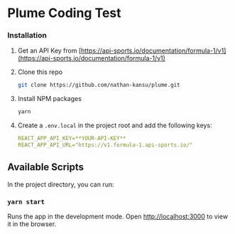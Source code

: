 # Plume Coding Test

### Installation

1. Get an API Key from [https://api-sports.io/documentation/formula-1/v1](https://api-sports.io/documentation/formula-1/v1)

2. Clone this repo
   ```sh
   git clone https://github.com/nathan-kansu/plume.git
   ```
3. Install NPM packages
   ```sh
   yarn
   ```
4. Create a `.env.local` in the project root and add the following keys:
   ```yml
   REACT_APP_API_KEY=**YOUR-API-KEY**
   REACT_APP_API_URL="https://v1.formula-1.api-sports.io/"
   ```

## Available Scripts

In the project directory, you can run:

### `yarn start`

Runs the app in the development mode.
Open [http://localhost:3000](http://localhost:3000) to view it in the browser.

